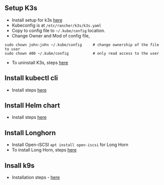## Setup K3s
* Install setup for k3s [here](https://rancher.com/docs/k3s/latest/en/installation/install-options/)
* Kubeconfig is at `/etc/rancher/k3s/k3s.yaml`
* Copy to config file to `~/.kube/config` location.
* Change Owner and Mod of config file,
```
sudo chown john:john ~/.kube/config     # change ownership of the file to user
sudo chown 400 ~/.kube/config           # only read access to the user
```
* To uninstall K3s, steps [here](https://rancher.com/docs/k3s/latest/en/installation/uninstall/)

## Install kubectl cli
* Install steps [here](https://kubernetes.io/docs/tasks/tools/install-kubectl-linux/)

## Install Helm chart
* Install steps [here](https://helm.sh/docs/intro/install/#from-apt-debianubuntu)

## Install Longhorn
* Install Open-iSCSI `apt install open-iscsi` for Long Horn
* To install Long Horn, steps [here](https://rancher.com/docs/k3s/latest/en/storage/)

## Insall k9s
* Installation steps - [here](https://k9scli.io/topics/install/)
